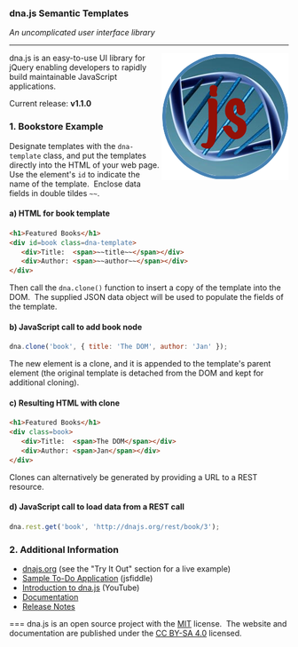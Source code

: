 ### dna.js Semantic Templates

*An uncomplicated user interface library*

---
<img src=website/static/graphics/dnajs-logo.png align=right>

dna.js is an easy-to-use UI library for jQuery enabling developers to rapidly build maintainable JavaScript applications.

Current release: **v1.1.0**

### 1. Bookstore Example
Designate templates with the `dna-template` class, and put the templates directly into the HTML
of your web page.&nbsp; Use the element's `id` to indicate the name of the template.&nbsp;
Enclose data fields in double tildes `~~`.

#### a) HTML for book template
```html
<h1>Featured Books</h1>
<div id=book class=dna-template>
   <div>Title:  <span>~~title~~</span></div>
   <div>Author: <span>~~author~~</span></div>
</div>
```

Then call the `dna.clone()` function to insert a copy of the template into the DOM.&nbsp; The
supplied JSON data object will be used to populate the fields of the template.

#### b) JavaScript call to add book node
```js
dna.clone('book', { title: 'The DOM', author: 'Jan' });
```

The new element is a clone, and it is appended to the template's parent element (the original
template is detached from the DOM and kept for additional cloning).

#### c) Resulting HTML with clone
```html
<h1>Featured Books</h1>
<div class=book>
   <div>Title:  <span>The DOM</span></div>
   <div>Author: <span>Jan</span></div>
</div>
```

Clones can alternatively be generated by providing a URL to a REST resource.

#### d) JavaScript call to load data from a REST call
```js
dna.rest.get('book', 'http://dnajs.org/rest/book/3');
```

### 2. Additional Information
* [dnajs.org](http://dnajs.org) (see the "Try It Out" section for a live example)
* [Sample To-Do Application](http://jsfiddle.net/dovd6088/) (jsfiddle)
* [Introduction to dna.js](https://youtu.be/jMOZOI-UkNI) (YouTube)
* [Documentation](http://dnajs.org/docs)
* [Release Notes](https://github.com/dnajs/dna.js/wiki/Release-Notes)

===
dna.js is an open source project with the [MIT](http://dnajs.org/license) license.&nbsp;
The website and documentation are published under the
[CC BY-SA 4.0](http://creativecommons.org/licenses/by-sa/4.0) licensed.
